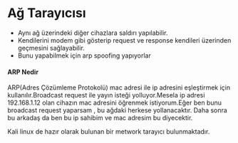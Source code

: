# Ağ Tarayıcısı

* Aynı ağ üzerindeki diğer cihazlara saldırı yapılabilir.
* Kendilerini modem gibi gösterip  request ve response kendileri üzerinden geçmesini sağlayabilir.
* Bunu  yapabilmek için  arp spoofing yapıyorlar

#### ARP Nedir
ARP(Adres Çözümleme Protokolü) mac adresi ile ip adresini eşleştirmek için kullanılır.Broadcast request ile yayın isteği yolluyor.Mesela ip adresi 192.168.1.12 olan cihazın mac adresini öğrenmek istiyorum.Eğer ben bunu broadcast request yaparsam , bu ağdaki herkese yollanacaktır. Daha sonra bu arkadaş da ben bu ip sahibim ve mac adresim bu diyecektir.


Kali linux de hazır olarak bulunan bir metwork tarayıcı bulunmaktadır.
